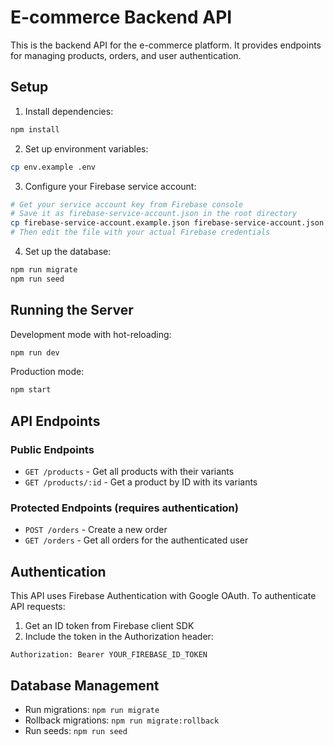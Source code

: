 # E-commerce Backend API

This is the backend API for the e-commerce platform. It provides endpoints for managing products, orders, and user authentication.

## Setup

1. Install dependencies:

```bash
npm install
```

2. Set up environment variables:

```bash
cp env.example .env
```

3. Configure your Firebase service account:

```bash
# Get your service account key from Firebase console
# Save it as firebase-service-account.json in the root directory
cp firebase-service-account.example.json firebase-service-account.json
# Then edit the file with your actual Firebase credentials
```

4. Set up the database:

```bash
npm run migrate
npm run seed
```

## Running the Server

Development mode with hot-reloading:

```bash
npm run dev
```

Production mode:

```bash
npm start
```

## API Endpoints

### Public Endpoints

- `GET /products` - Get all products with their variants
- `GET /products/:id` - Get a product by ID with its variants

### Protected Endpoints (requires authentication)

- `POST /orders` - Create a new order
- `GET /orders` - Get all orders for the authenticated user

## Authentication

This API uses Firebase Authentication with Google OAuth. To authenticate API requests:

1. Get an ID token from Firebase client SDK
2. Include the token in the Authorization header:

```
Authorization: Bearer YOUR_FIREBASE_ID_TOKEN
```

## Database Management

- Run migrations: `npm run migrate`
- Rollback migrations: `npm run migrate:rollback`
- Run seeds: `npm run seed` 